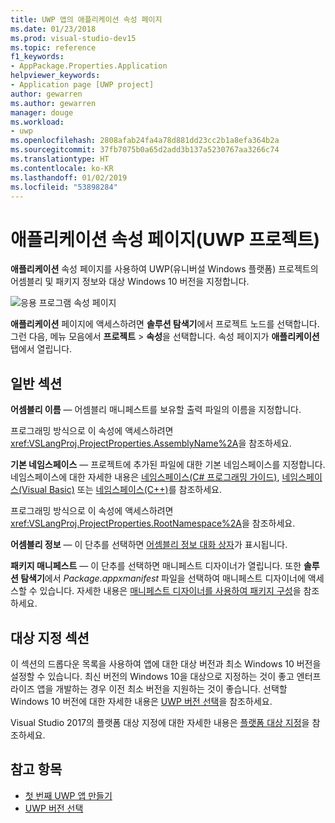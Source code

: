 ```yaml
---
title: UWP 앱의 애플리케이션 속성 페이지
ms.date: 01/23/2018
ms.prod: visual-studio-dev15
ms.topic: reference
f1_keywords:
- AppPackage.Properties.Application
helpviewer_keywords:
- Application page [UWP project]
author: gewarren
ms.author: gewarren
manager: douge
ms.workload:
- uwp
ms.openlocfilehash: 2808afab24fa4a78d881dd23cc2b1a8efa364b2a
ms.sourcegitcommit: 37fb7075b0a65d2add3b137a5230767aa3266c74
ms.translationtype: HT
ms.contentlocale: ko-KR
ms.lasthandoff: 01/02/2019
ms.locfileid: "53898284"
---
```

# <a name="application-property-page-uwp-projects"></a>애플리케이션 속성 페이지(UWP 프로젝트)

**애플리케이션** 속성 페이지를 사용하여 UWP(유니버설 Windows 플랫폼) 프로젝트의 어셈블리 및 패키지 정보와 대상 Windows 10 버전을 지정합니다.

![응용 프로그램 속성 페이지](media/application-page-uwp.png)

**애플리케이션** 페이지에 액세스하려면 **솔루션 탐색기**에서 프로젝트 노드를 선택합니다. 그런 다음, 메뉴 모음에서 **프로젝트** > **속성**을 선택합니다. 속성 페이지가 **애플리케이션** 탭에서 열립니다.

## <a name="general-section"></a>일반 섹션

**어셈블리 이름** &mdash; 어셈블리 매니페스트를 보유할 출력 파일의 이름을 지정합니다.

프로그래밍 방식으로 이 속성에 액세스하려면 <xref:VSLangProj.ProjectProperties.AssemblyName%2A>을 참조하세요.

**기본 네임스페이스** &mdash; 프로젝트에 추가된 파일에 대한 기본 네임스페이스를 지정합니다. 네임스페이스에 대한 자세한 내용은 [네임스페이스(C# 프로그래밍 가이드)](/dotnet/csharp/programming-guide/namespaces/), [네임스페이스(Visual Basic)](/dotnet/visual-basic/programming-guide/program-structure/namespaces) 또는 [네임스페이스(C++)](/cpp/cpp/namespaces-cpp)를 참조하세요.

프로그래밍 방식으로 이 속성에 액세스하려면 <xref:VSLangProj.ProjectProperties.RootNamespace%2A>을 참조하세요.

**어셈블리 정보** &mdash; 이 단추를 선택하면 [어셈블리 정보 대화 상자](../../ide/reference/assembly-information-dialog-box.md)가 표시됩니다.

**패키지 매니페스트** &mdash; 이 단추를 선택하면 매니페스트 디자이너가 열립니다. 또한 **솔루션 탐색기**에서 _Package.appxmanifest_ 파일을 선택하여 매니페스트 디자이너에 액세스할 수 있습니다. 자세한 내용은 [매니페스트 디자이너를 사용하여 패키지 구성](/windows/uwp/packaging/packaging-uwp-apps#configure-an-app-package)을 참조하세요.

## <a name="targeting-section"></a>대상 지정 섹션

이 섹션의 드롭다운 목록을 사용하여 앱에 대한 대상 버전과 최소 Windows 10 버전을 설정할 수 있습니다. 최신 버전의 Windows 10을 대상으로 지정하는 것이 좋고 엔터프라이즈 앱을 개발하는 경우 이전 최소 버전을 지원하는 것이 좋습니다. 선택할 Windows 10 버전에 대한 자세한 내용은 [UWP 버전 선택](/windows/uwp/updates-and-versions/choose-a-uwp-version)을 참조하세요.

Visual Studio 2017의 플랫폼 대상 지정에 대한 자세한 내용은 [플랫폼 대상 지정](/visualstudio/productinfo/vs2017-compatibility-vs#platform-targeting)을 참조하세요.

## <a name="see-also"></a>참고 항목

- [첫 번째 UWP 앱 만들기](/windows/uwp/get-started/your-first-app)
- [UWP 버전 선택](/windows/uwp/updates-and-versions/choose-a-uwp-version)